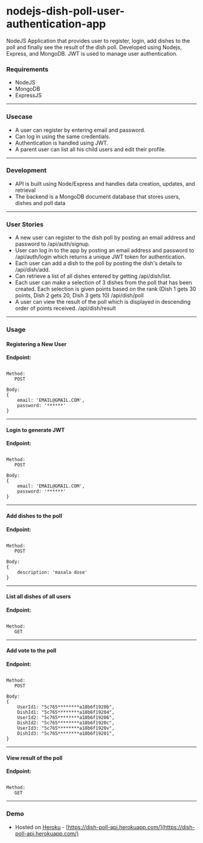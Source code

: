 # nodejs-dish-poll-user-authentication-app

NodeJS Application that provides user to register, login, add dishes to the poll and finally see the result of the dish poll.  Developed using Nodejs, Express, and MongoDB. JWT is used to manage user authentication.

### Requirements
  - NodeJS
  - MongoDB
  - ExpressJS

---

### Usecase 
  - A user can register by entering email and password. 
  - Can log in using the same credentials.
  - Authentication is handled using JWT. 
  - A parent user can list all his child users and edit their profile. 

---
### Development
   - API is built using Node/Express and handles data creation, updates, and retrieval
   - The backend is a MongoDB document database that stores users, dishes and poll data

---
### User Stories
   - A new user can register to the dish poll by posting an email address and password to /api/auth/signup.
   - User can log in to the app by posting an email address and password to /api/auth/login which returns a unique JWT token for authentication.
   - Each user can add a dish to the poll by posting the dish's details to /api/dish/add.
   - Can retrieve a list of all dishes entered by getting /api/dish/list.
   - Each user can make a selection of 3 dishes from the poll that has been created. Each selection is given points based on the rank (Dish 1 gets 30 points, Dish 2 gets 20, Dish 3 gets 10) /api/dish/poll
   - A user can view the result of the poll which is displayed in descending order of points received. /api/dish/result

---
### Usage

#### Registering a New User
**Endpoint:**  
```/api/auth/signup

Method: 
   POST

Body:
{
    email: 'EMAIL@GMAIL.COM',
    password: '******'
}
```
---
#### Login to generate JWT
**Endpoint:**  
```/api/auth/login

Method: 
   POST

Body:
{
    email: 'EMAIL@GMAIL.COM',
    password: '******'
}
```
---
#### Add dishes to the poll
**Endpoint:**  
```/api/dish/add

Method: 
   POST

Body:
{
    description: 'masala dose'
}
```
---
#### List all dishes of all users
**Endpoint:**  
```/api/dish/list

Method:
   GET
```
---
#### Add vote to the poll
**Endpoint:**  
```/api/dish/poll

Method:
   POST

Body:
{
	UserId1: "5c765********a18b6f1920b",
	DishId1: "5c765********a18b6f19204",
  	UserId2: "5c765********a18b6f19206",
	DishId2: "5c765********a18b6f1920c",
  	UserId3: "5c765********a18b6f1920v",
	DishId3: "5c765********a18b6f19201",
}
```
---
#### View result of the poll
**Endpoint:**  
```/api/dish/result

Method: 
   GET
```
---

### Demo
  - Hosted on [Heroku](https://dashboard.heroku.com) - [https://dish-poll-api.herokuapp.com/](https://dish-poll-api.herokuapp.com/)

